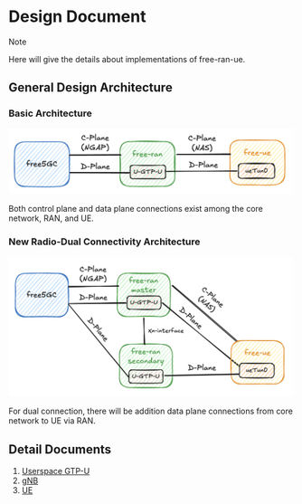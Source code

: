 # Design Document

> [!Note]
> Here will give the details about implementations of free-ran-ue.

## General Design Architecture

### Basic Architecture

![free-ran-ue-architecture](../image/free-ran-ue-architecture.png)

Both control plane and data plane connections exist among the core network, RAN, and UE.

### New Radio-Dual Connectivity Architecture

![free-ran-ue-architecture-dc](../image/free-ran-ue-architecture-dc.png)

For dual connection, there will be addition data plane connections from core network to UE via RAN.

## Detail Documents

1. [Userspace GTP-U](01-userspace-gtp-u.md)
2. [gNB](02-gnb.md)
3. [UE](03-ue.md)
